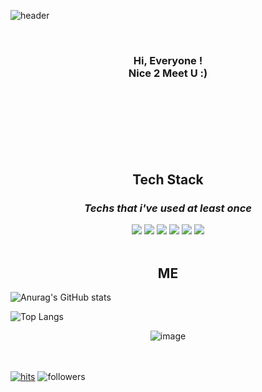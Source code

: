 
![header](https://capsule-render.vercel.app/api?type=wave&color=ffd6cf&height=100&section=header&text=Eunyoung%20Ko&animation=fadeIn&&fontColor=c8888a&fontSize=60&fontAlign=70&fontAlignY=60)



<br/>



 

<div align=center> 
<h3> Hi, Everyone !<br/>
Nice 2 Meet U :)</h3></div>
<br/>
<br/>
<br/>
<br/>
<br/>
<br/>
<div align=center>

## Tech Stack 


##### <h3>*Techs that i've used at least once*</h3>


<img src="https://img.shields.io/badge/Python-3766AB?style=flat-square&logo=Python&logoColor=white"/>
<img src="https://img.shields.io/badge/R-276DC3?style=flat-square&logo=R&logoColor=white"/>
<img src="https://img.shields.io/badge/Jupyter-F37626?style=flat-square&logo=Jupyter&logoColor=white"/>
<img src="https://img.shields.io/badge/Oracle-F80000?style=flat-square&logo=Oracle&logoColor=white"/>
<img src="https://img.shields.io/badge/MariaDB-003545?style=flat-square&logo=MariaDB&logoColor=white"/>
<img src="https://img.shields.io/badge/Visual Studio Code-007ACC?style=flat-square&logo=Visual Studio Code&logoColor=white"/>  
<br/>
<br/>

## ME
</div>




![Anurag's GitHub stats](https://github-readme-stats.vercel.app/api?username=iameun02&show_icons=true&theme=rose_pine)

![Top Langs](https://github-readme-stats.vercel.app/api/top-langs/?username=iameun02&layout=compact&theme=tokyonight&style="height:180px")

<div align=center>

![image](https://img.shields.io/badge/mac%20os-000000?style=for-the-badge&logo=apple&logoColor=white)</div>
<br/>
<br/>
[![hits](https://hits.seeyoufarm.com/api/count/incr/badge.svg?url=https%3A%2F%2Fgithub.com%2Fiameun02&count_bg=%237A7A7A&title_bg=%23FFADCC&icon=reverbnation.svg&icon_color=%23FF0000&title=hits&edge_flat=false)](https://hits.seeyoufarm.com)
![followers](https://img.shields.io/github/followers/iameun02?style=social)